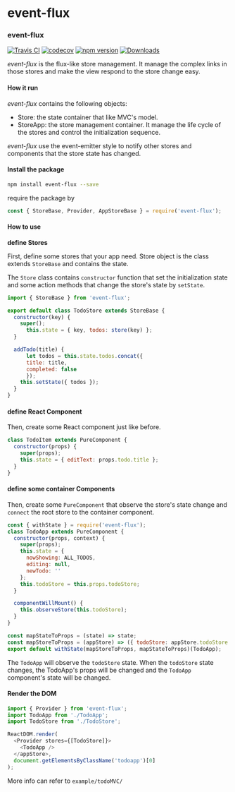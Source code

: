 # event-flux

### event-flux

[![Travis CI](https://travis-ci.org/event-flux/event-flux.svg?branch=master)](https://travis-ci.org/event-flux/event-flux) [![codecov](https://codecov.io/gh/event-flux/event-flux/branch/master/graph/badge.svg)](https://codecov.io/gh/event-flux/event-flux) [![npm version](https://badge.fury.io/js/event-flux.svg)](https://www.npmjs.com/package/event-flux) [![Downloads](https://img.shields.io/npm/dm/event-flux.svg)](https://www.npmjs.com/package/event-flux)

_event-flux_ is the flux-like store management. It manage the complex links in those stores and make the view respond to the store change easy.

#### How it run

_event-flux_ contains the following objects:

* Store: the state container that like MVC's model.
* StoreApp: the store management container. It manage the life cycle of the stores and control the initialization sequence.

_event-flux_ use the event-emitter style to notify other stores and components that the store state has changed.

#### Install the package

```bash
npm install event-flux --save
```

require the package by

```javascript
const { StoreBase, Provider, AppStoreBase } = require('event-flux');
```

#### How to use

**define Stores**

First, define some stores that your app need. Store object is the class extends `StoreBase` and contains the state.

The `Store` class contains `constructor` function that set the initialization state and some action methods that change the store's state by `setState`.

```javascript
import { StoreBase } from 'event-flux';

export default class TodoStore extends StoreBase {
  constructor(key) {
    super();
      this.state = { key, todos: store(key) };
  }

  addTodo(title) {
      let todos = this.state.todos.concat({
      title: title,
      completed: false
      });
    this.setState({ todos });
  }
}
```

#### define React Component

Then, create some React component just like before.

```javascript
class TodoItem extends PureComponent {
  constructor(props) {
    super(props);
    this.state = { editText: props.todo.title };
  }
}
```

#### define some container Components

Then, create some `PureComponent` that observe the store's state change and `connect` the root store to the container component.

```javascript
const { withState } = require('event-flux');
class TodoApp extends PureComponent {
  constructor(props, context) {
    super(props);
    this.state = {
      nowShowing: ALL_TODOS,
      editing: null,
      newTodo: ''
    };
    this.todoStore = this.props.todoStore;
  }

  componentWillMount() {
    this.observeStore(this.todoStore);
  }
}

const mapStateToProps = (state) => state;
const mapStoreToProps = (appStore) => ({ todoStore: appStore.todoStore });
export default withState(mapStoreToProps, mapStateToProps)(TodoApp);
```

The `TodoApp` will observe the `todoStore` state. When the `todoStore` state changes, the TodoApp's props will be changed and the `TodoApp` component's state will be changed.

#### Render the DOM

```javascript
import { Provider } from 'event-flux';
import TodoApp from './TodoApp';
import TodoStore from './TodoStore';

ReactDOM.render(
  <Provider stores={[TodoStore]}>
    <TodoApp />
  </appStore>,
  document.getElementsByClassName('todoapp')[0]
);
```

More info can refer to `example/todoMVC/`

